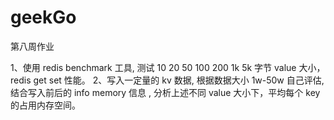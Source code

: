 # geekGo
第八周作业  

1、使用 redis benchmark 工具, 测试 10 20 50 100 200 1k 5k 字节 value 大小，redis get set 性能。
2、写入一定量的 kv 数据, 根据数据大小 1w-50w 自己评估, 结合写入前后的 info memory 信息  , 分析上述不同 value 大小下，平均每个 key 的占用内存空间。

